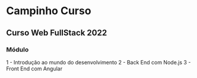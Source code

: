 # Campinho Curso

## Curso Web FullStack 2022

### Módulo
1 - Introdução ao mundo do desenvolvimento
2 - Back End com Node.js
3 - Front End com Angular